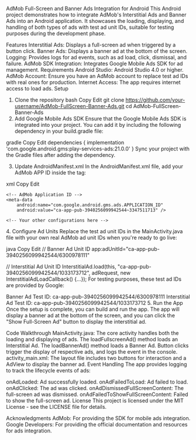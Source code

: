 AdMob Full-Screen and Banner Ads Integration for Android
This Android project demonstrates how to integrate AdMob's Interstitial Ads and Banner Ads into an Android application. It showcases the loading, displaying, and handling of both types of ads with test ad unit IDs, suitable for testing purposes during the development phase.

Features
Interstitial Ads: Displays a full-screen ad when triggered by a button click.
Banner Ads: Displays a banner ad at the bottom of the screen.
Logging: Provides logs for ad events, such as ad load, click, dismissal, and failure.
AdMob SDK Integration: Integrates Google Mobile Ads SDK for ad management.
Requirements
Android Studio: Android Studio 4.0 or higher.
AdMob Account: Ensure you have an AdMob account to replace test ad IDs with real ones for production.
Internet Access: The app requires internet access to load ads.
Setup
1. Clone the repository
bash
Copy
Edit
git clone https://github.com/your-username/AdMob-FullScreen-Banner-Ads.git
cd AdMob-FullScreen-Banner-Ads
2. Add Google Mobile Ads SDK
Ensure that the Google Mobile Ads SDK is integrated into your project. You can add it by including the following dependency in your build.gradle file:

gradle
Copy
Edit
dependencies {
    implementation 'com.google.android.gms:play-services-ads:21.0.0'
}
Sync your project with the Gradle files after adding the dependency.

3. Update AndroidManifest.xml
In the AndroidManifest.xml file, add your AdMob APP ID inside the <application> tag:

xml
Copy
Edit
<application
    android:name=".MyApplication"
    android:icon="@mipmap/ic_launcher"
    android:label="@string/app_name">
    
    <!-- AdMob Application ID -->
    <meta-data
        android:name="com.google.android.gms.ads.APPLICATION_ID"
        android:value="ca-app-pub-3940256099942544~3347511713" />
    
    <!-- Your other configurations here -->
</application>
4. Configure Ad Units
Replace the test ad unit IDs in the MainActivity.java file with your own real AdMob ad unit IDs when you're ready to go live:

java
Copy
Edit
// Banner Ad Unit ID
app:adUnitId="ca-app-pub-3940256099942544/6300978111"

// Interstitial Ad Unit ID
InterstitialAd.load(this, "ca-app-pub-3940256099942544/1033173712", adRequest, new InterstitialAdLoadCallback() {...});
For testing purposes, these test ad IDs are provided by Google:

Banner Ad Test ID: ca-app-pub-3940256099942544/6300978111
Interstitial Ad Test ID: ca-app-pub-3940256099942544/1033173712
5. Run the App
Once the setup is complete, you can build and run the app. The app will display a banner ad at the bottom of the screen, and you can click the "Show Full-Screen Ad" button to display the interstitial ad.

Code Walkthrough
MainActivity.java: The core activity handles both the loading and displaying of ads.
The loadFullscreenAd() method loads an Interstitial Ad.
The loadBannerAd() method loads a Banner Ad.
Button clicks trigger the display of respective ads, and logs the event in the console.
activity_main.xml: The layout file includes two buttons for interaction and a AdView to display the banner ad.
Event Handling
The app provides logging to track the lifecycle events of ads:

onAdLoaded: Ad successfully loaded.
onAdFailedToLoad: Ad failed to load.
onAdClicked: The ad was clicked.
onAdDismissedFullScreenContent: The full-screen ad was dismissed.
onAdFailedToShowFullScreenContent: Failed to show the full-screen ad.
License
This project is licensed under the MIT License - see the LICENSE file for details.

Acknowledgments
AdMob: For providing the SDK for mobile ads integration.
Google Developers: For providing the official documentation and resources for ads integration.
